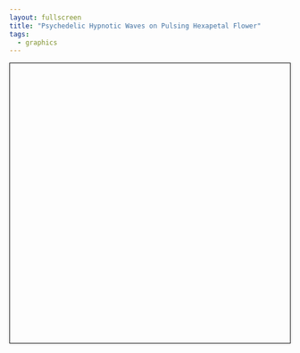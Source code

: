 ```yaml
---
layout: fullscreen
title: "Psychedelic Hypnotic Waves on Pulsing Hexapetal Flower"
tags:
  - graphics
---
```


<style>
        canvas {
            display: block;
            margin: 0 auto;
            border: 1px solid black;
        }
        .controls {
            margin-top: 20px;
            display: flex;
            flex-direction: column;
            align-items: center;
        }
        .control-group {
            margin: 10px 0;
            display: flex;
            align-items: center;
        }
        .control-group label {
            margin-right: 10px;
        }
        .color-spectrum {
            margin: 10px 0;
            width: 300px;
        }
        input[type="range"] {
            width: 200px;
        }
        .value-label {
            margin-left: 10px;
            font-weight: bold;
        }
</style>
<canvas id="psychedelicCanvas" width="700" height="700"></canvas>

<script>
const canvas = document.getElementById('psychedelicCanvas');
const ctx = canvas.getContext('2d');

const w = canvas.width, h = canvas.height;
const cx = w / 2, cy = h / 2;

const petals = 6;  // symmetry
const nRipples = 7;
const t0 = Date.now();

function hsl(a, s, l, apha=1) {
  return `hsla(${a},${s}%,${l}%,${apha})`;
}

// Draw a single flower petal with waves
function drawPetal(angle, pulse, t) {
  const steps = 240;
  ctx.save();
  ctx.rotate(angle);

  ctx.beginPath();
  for (let i = 0; i <= steps; ++i) {
    const theta = Math.PI * i/steps;
    // Main shape radius curve for flower
    let base = 130 + 32*Math.sin(theta) - 7*Math.sin(4*theta);
    // Modulate petal width with pulse
    let petalWidth = 115 + 25 * Math.sin(theta + pulse);
    // Hypnotic wave: nested sine + ripple + time
    let ripple = 0;
    for (let k=1; k <= nRipples; ++k) {
      ripple += (9/k) * Math.sin(
        k*theta*2 + 
        k*0.7*Math.sin(1.7*t + k) + 
        2*pulse + k
      );
    }
    const totalR = base + ripple + 11*Math.sin(5*theta + t/3);

    // Warped polar flower
    const x = Math.cos(theta-Math.PI/2) * (totalR)
             + Math.cos(theta) * petalWidth * 0.03;
    const y = Math.sin(theta-Math.PI/2) * (totalR)
             + Math.sin(theta) * petalWidth * 0.12;
    if (i === 0) ctx.moveTo(x, y);
    else ctx.lineTo(x, y);
  }
  ctx.closePath();

  // Color: iridescent shifting along petal
  const hue = ((angle/(2*Math.PI)) * 360 + 200 + 32*pulse) % 360;
  const light = 55 + 25*Math.sin(2*pulse+Math.sin(t)+angle);
  ctx.strokeStyle = hsl(hue, 98, light, 0.85);
  ctx.shadowBlur = 16; ctx.shadowColor = hsl(hue,100,84);

  ctx.lineWidth = 3.2 + 2.2*Math.abs(Math.sin(pulse * 1.8));
  ctx.stroke();
  ctx.shadowBlur = 0;
  ctx.restore();
}

function drawWavefield(t) {
  // Animate a swirling plasma-like background
  const image = ctx.createImageData(w, h);
  const data = image.data;
  const c1 = [25, 14, 80], c2 = [250, 239, 37];

  for (let y = 0; y < h; y += 2) {
    for (let x = 0; x < w; x += 2) {
      // Normalize to center [-1,1]
      const nx = (x-cx) / (w/2), ny = (y-cy) / (h/2);
      const r = Math.sqrt(nx*nx + ny*ny);
      const a = Math.atan2(ny, nx);

      // Wavy field with swirling motion
      const val = 0.4 * Math.sin(9*r - 3*a + t) +
                  0.5 * Math.cos(14*r*r + a*5 + t * 0.71) +
                  0.19 * Math.sin(12*a + t*1.5 + r*11);
      // Map to [0,1]
      const f = (val + 1.5) / 3;

      // Color lerp between two colors
      const R = c1[0] + (c2[0] - c1[0]) * f;
      const G = c1[1] + (c2[1] - c1[1]) * f;
      const B = c1[2] + (c2[2] - c1[2]) * f;
      // Draw as 2x2 "pixel" for speed
      for (let dy=0; dy<2; ++dy) for (let dx=0; dx<2; ++dx) {
        const idx = 4*((y+dy)*w+(x+dx));
        data[idx] = R;
        data[idx+1] = G;
        data[idx+2] = B;
        data[idx+3] = 250;
      }
    }
  }

  ctx.putImageData(image,0,0);
}

function draw(t) {
  ctx.save();
  drawWavefield(t);

  // Slight zoom pulsing and rotation
  const pulse = 0.5 + 0.5 * Math.sin(t/2.5);
  ctx.translate(cx, cy);
  ctx.scale(1 + 0.07*pulse, 1 + 0.07*pulse);
  ctx.rotate(0.18 * Math.sin(t/1.4));

  // Draw overlapping rotating hypnotic petals
  for (let i = 0; i < petals; ++i) {
    const angle = ((2 * Math.PI) / petals) * i + 0.16 * Math.sin(t/1.7 + i);
    drawPetal(angle, pulse + 0.18*i + 0.5*Math.sin(3*t + i), t);
  }
  ctx.restore();

  // Overlay radiating pulse lines for more vibe
  ctx.save();
  ctx.translate(cx, cy);
  ctx.globalAlpha = 0.33+0.13*Math.sin(t*1.5);

  for (let i = 0; i < 40; ++i) {
    const a = (2*Math.PI)*i/40 + 0.4*Math.sin(t + i);
    ctx.save();
    ctx.rotate(a);
    ctx.strokeStyle = hsl(190 + 120*Math.sin(t+a), 80, 60+25*Math.sin(a-t), 0.34);
    ctx.beginPath();
    const r1 = 170 + 60*Math.sin(t+a*2);
    const r2 = 310 + 40*Math.cos(t*0.7 - a*2);
    ctx.moveTo(r1, 0);
    ctx.lineTo(r2, 0);
    ctx.lineWidth = 1.3 + 0.8*Math.abs(Math.cos(a*3+t));
    ctx.stroke();
    ctx.restore();
  }
  ctx.restore();
}

function animate() {
  const t = (Date.now() - t0) / 900;
  draw(t);
  requestAnimationFrame(animate);
}

animate();
</script>
